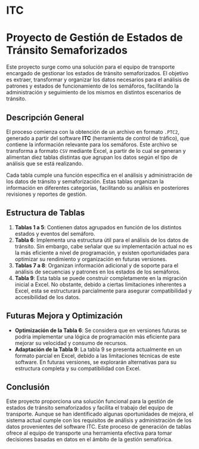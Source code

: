 # ITC

# Proyecto de Gestión de Estados de Tránsito Semaforizados

Este proyecto surge como una solución para el equipo de transporte encargado de gestionar los estados de tránsito semaforizados. El objetivo es extraer, transformar y organizar los datos necesarios para el análisis de patrones y estados de funcionamiento de los semáforos, facilitando la administración y seguimiento de los mismos en distintos escenarios de tránsito.

## Descripción General

El proceso comienza con la obtención de un archivo en formato `.PTC2`, generado a partir del software **ITC** (herramienta de control de tráfico), que contiene la información relevante para los semáforos. Este archivo se transforma a formato `CSV` mediante Excel, a partir de lo cual se generan y alimentan diez tablas distintas que agrupan los datos según el tipo de análisis que se está realizando.

Cada tabla cumple una función específica en el análisis y administración de los datos de tránsito y semaforización. Estas tablas organizan la información en diferentes categorías, facilitando su análisis en posteriores revisiones y reportes de gestión.

## Estructura de Tablas

1. **Tablas 1 a 5**: Contienen datos agrupados en función de los distintos estados y eventos del semáforo.
2. **Tabla 6**: Implementa una estructura útil para el análisis de los datos de tránsito. Sin embargo, cabe señalar que su implementación actual no es la más eficiente a nivel de programación, y existen oportunidades para optimizar su rendimiento y organización en futuras versiones.
3. **Tablas 7 a 8**: Organizan información adicional y de soporte para el análisis de secuencias y patrones en los estados de los semáforos.
4. **Tabla 9**: Esta tabla se puede construir completamente en la migración inicial a Excel. No obstante, debido a ciertas limitaciones inherentes a Excel, esta se estructurará parcialmente para asegurar compatibilidad y accesibilidad de los datos.

## Futuras Mejora y Optimización

- **Optimización de la Tabla 6**: Se considera que en versiones futuras se podría implementar una lógica de programación más eficiente para mejorar su velocidad y consumo de recursos.
- **Adaptación de la Tabla 9**: La tabla 9 se presenta actualmente en un formato parcial en Excel, debido a las limitaciones técnicas de este software. En futuras versiones, se explorarán alternativas para su estructura completa y su compatibilidad con Excel.

## Conclusión

Este proyecto proporciona una solución funcional para la gestión de estados de tránsito semaforizados y facilita el trabajo del equipo de transporte. Aunque se han identificado algunas oportunidades de mejora, el sistema actual cumple con los requisitos de análisis y administración de los datos provenientes del software ITC. Este proceso de generación de tablas ofrece al equipo de transporte una herramienta efectiva para tomar decisiones basadas en datos en el ámbito de la gestión semafórica.

